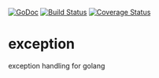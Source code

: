 [![GoDoc](https://godoc.org/github.com/ftloc/exception?status.svg)](https://godoc.org/github.com/ftloc/exception)
[![Build Status](https://travis-ci.org/ftloc/exception.svg?branch=master)](https://travis-ci.org/ftloc/exception)
[![Coverage Status](https://coveralls.io/repos/github/ftloc/exception/badge.svg?branch=master)](https://coveralls.io/github/ftloc/exception?branch=master)
# exception
exception handling for golang
